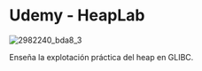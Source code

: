 # Udemy - HeapLab

![2982240_bda8_3](https://github.com/user-attachments/assets/db679459-f4c8-424d-be53-d8e2cfededd3)

Enseña la explotación práctica del heap en GLIBC.
